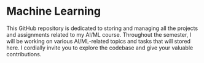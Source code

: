 # Machine Learning
This GitHub repository is dedicated to storing and managing all the projects and assignments related to my AI/ML course. Throughout the semester, I will be working on various AI/ML-related topics and tasks that will stored here.  I cordially invite you to explore the codebase and give your valuable contributions.
